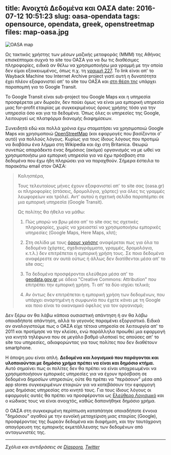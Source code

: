 title: Ανοιχτά Δεδομένα και ΟΑΣΑ
date: 2016-07-12 10:51:23
slug: oasa-opendata
tags: opensource, opendata, greek, openstreetmap
files: map-oasa.jpg
---

![OASA map](map-oasa.jpg)

Ως τακτικός χρήστης των μέσων μαζικής μεταφοράς (ΜΜΜ) της Αθήνας επισκέπτομαι συχνά το site του ΟΑΣΑ για να δω τις διαθέσιμες πληροφορίες, ειδικά αν θέλω να χρησιμοποιήσω μια γραμμή με την οποία δεν είμαι εξοικειωμένος, όπως π.χ. τη [γραμμή 227](https://web.archive.org/web/20160403214832/http://www.oasa.gr/xmap.php?id=p227). Το link είναι απ' το Wayback Machine του Internet Archive project γιατί αυτή η δυνατότητα έχει πλέον εξαφανιστεί απ' το site του ΟΑΣΑ και [στη θέση της](http://www.oasa.gr/content.php?id=maps) υπάρχει παραπομπή για το Google Transit.

Το Google Transit είναι sub-project του Google Maps και η υπηρεσία προσφέρεται μεν δωρεάν, δεν παύει όμως να είναι μια εμπορική υπηρεσία μιας for-profit εταιρίας με συγκεκριμένους όρους χρήσης τόσο για την υπηρεσία όσο και για τα δεδομένα. Όπως όλες οι υπηρεσίες της Google, λειτουργεί ως πλατφόρμα διανομής διαφημίσεων.

Συνειδητά εδώ και πολλά χρόνια έχω σταματήσει να χρησιμοποιώ Google Maps και χρησιμοποιώ [OpenStreetMap](https://www.openstreetmap.org/) (και εφαρμογές που βασίζονται σ' αυτό) για πολλούς λόγους. Κυρίως για τους ίδιους λόγους που προτιμώ να διαβάσω ένα λήμμα στη Wikipedia και όχι στη Britanica. Θεωρώ συνεπώς απαράδεκτο ένας δημόσιος (ακόμα) οργανισμός να με ωθεί να χρησιμοποιήσω μια εμπορική υπηρεσία για να έχω πρόσβαση στα δεδομένα που έχω ήδη πληρώσει για να παραχθούν. Σήμερα έστειλα το παρακάτω email στον ΟΑΣΑ:

> Καλησπέρα,
>
> Τους τελευταίους μήνες έχουν εξαφανιστεί απ' το site σας (oasa.gr) οι πληροφορίες (στάσεις, δρομολόγια, χάρτες) για όλες τις γραμμές λεωφορείων και τρόλεϊ. Αντ' αυτού η σχετική σελίδα παραπέμπει σε μια εμπορική υπηρεσία (Google Transit).
>
> Ως πολίτης θα ήθελα να μάθω:
>
> 1. Πώς μπορώ να βρω μέσα απ' το site σας τις σχετικές πληροφορίες, χωρίς να χρειαστεί να χρησιμοποιήσω εμπορικές υπηρεσίες (Google Maps, Here Maps, κλπ);
>
> 3. Στη σελίδα με τους [όρους χρήσης](http://oasa.gr/content.php?id=terms) αναφέρεται πως για όλα τα δεδομένα (χάρτες, σχεδιαγράμματα, γραμμές, δρομολόγια, κ.τ.λ.) δεν επιτρέπεται η εμπορική χρήση τους. Σε ποια δεδομένα αναφέρεστε αν αυτά ούτως ή άλλως δεν διατίθενται μέσα απ' το site σας;
>
> 4. Τα δεδομένα προσφέρονται ελεύθερα μέσα απ' το [geodata.gov.gr](http://geodata.gov.gr/el/dataset/oasa) με άδεια "Creative Commons: Attribution" που επιτρέπει την εμπορική χρήση. Τι απ' τα δύο ισχύει τελικά;
>
> 5. Αν όντως δεν επιτρέπεται η εμπορική χρήση των δεδομένων, που υπάρχει αναρτημένη η συμφωνία που έχετε κάνει με τη Google και ποιο είναι το οικονομικό όφελος για τον οργανισμό;

Δεν ξέρω αν θα λάβω κάποια ουσιαστική απάντηση ή αν θα λάβω οποιαδήποτε απάντηση, αλλά το γεγονός παραμένει εξοργιστικό. Ειδικά αν αναλογιστούμε πως ο ΟΑΣΑ είχε τέτοια υπηρεσία σε λειτουργία απ' το 2011 και προτίμησε να την κλείσει, ενώ παράλληλα προωθεί μια εφαρμογή για κινητά τηλέφωνα που σε μεγάλο βαθμό υλοποιεί τις απούσες απ' το site του υπηρεσίες, αδιαφορώντας για τους πολίτες που δεν διαθέτουν smartphone.

Η άποψη μου είναι απλή. **Δεδομένα και λογισμικό που παράγονται και υλοποιούνται με δημόσιο χρήμα πρέπει να είναι και δημόσιο κτήμα.** Αυτό σημαίνει πως οι πολίτες δεν θα πρέπει να είναι υποχρεωμένοι να χρησιμοποιήσουν εμπορικές υπηρεσίες για να έχουν πρόσβαση σε δεδομένα δημοσίων υπηρεσιών, ούτε θα πρέπει να "περάσουν" μέσα από app stores συγκεκριμένων εταιριών για να κατεβάσουν την εφαρμογή μιας δημόσιας υπηρεσίας στο κινητό τους. Για τους ίδιους λόγους οι εφαρμογές αυτές θα πρέπει να προσφέρονται ως [Ελεύθερο Λογισμικό](https://el.wikipedia.org/wiki/%CE%95%CE%BB%CE%B5%CF%8D%CE%B8%CE%B5%CF%81%CE%BF_%CE%BB%CE%BF%CE%B3%CE%B9%CF%83%CE%BC%CE%B9%CE%BA%CF%8C) και ο κώδικας τους να είναι ανοιχτός, καθώς δαπανήθηκε δημόσιο χρήμα.

Ο ΟΑΣΑ στη συγκεκριμένη περίπτωση καταπάτησε οποιαδήποτε έννοια "δημόσιου" αγαθού με την ευνοϊκή μεταχείριση μιας εταιρίας (Google), προσφέροντας της δωρεάν δεδομένα και διαφήμιση, και την ταυτόχρονη απαγόρευση της εμπορικής εκμετάλλευσης των δεδομένων από ανταγωνιστές της.

<hr>

*Σχόλια και αντιδράσεις σε [Diaspora](https://librenet.gr/posts/832005), [Twitter](https://twitter.com/comzeradd/status/752772906782973952)*
